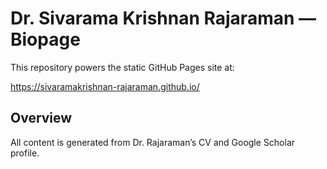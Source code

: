 # Dr. Sivarama Krishnan Rajaraman — Biopage

This repository powers the static GitHub Pages site at:

https://sivaramakrishnan-rajaraman.github.io/

## Overview

All content is generated from Dr. Rajaraman’s CV and Google Scholar profile.

